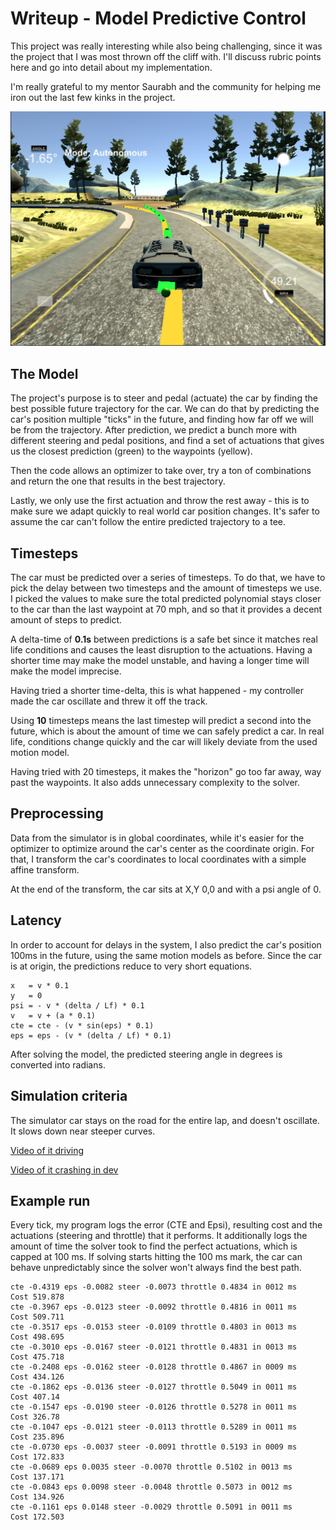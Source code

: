 # Writeup - Model Predictive Control

This project was really interesting while also being challenging, since it was the project
that I was most thrown off the cliff with. I'll discuss rubric points here and go into
detail about my implementation.

I'm really grateful to my mentor Saurabh and the community for helping me iron out the last
few kinks in the project.

![lol](writeup/generic1.png)

## The Model

The project's purpose is to steer and pedal (actuate) the car by finding the best possible
future trajectory for the car. We can do that by predicting the car's position multiple
"ticks" in the future, and finding how far off we will be from the trajectory. After prediction,
we predict a bunch more with different steering and pedal positions, and find a set of
actuations that gives us the closest prediction (green) to the waypoints (yellow).

Then the code allows an optimizer to take over, try a ton of combinations and return the one
that results in the best trajectory.

Lastly, we only use the first actuation and throw the rest away - this is to make sure we adapt
quickly to real world car position changes. It's safer to assume the car can't follow the entire
predicted trajectory to a tee.

## Timesteps

The car must be predicted over a series of timesteps. To do that, we have to pick the delay between
two timesteps and the amount of timesteps we use. I picked the values to make sure the total
predicted polynomial stays closer to the car than the last waypoint at 70 mph, and so that it provides
a decent amount of steps to predict.

A delta-time of **0.1s** between predictions is a safe bet since it matches real life conditions and causes
the least disruption to the actuations. Having a shorter time may make the model unstable, and having
a longer time will make the model imprecise.

Having tried a shorter time-delta, this is what happened - my controller made the car oscillate and
threw it off the track.

Using **10** timesteps means the last timestep will predict a second into the future, which is about the
amount of time we can safely predict a car. In real life, conditions change quickly and the car will
likely deviate from the used motion model.

Having tried with 20 timesteps, it makes the "horizon" go too far away, way past the waypoints. It also
adds unnecessary complexity to the solver.

## Preprocessing

Data from the simulator is in global coordinates, while it's easier for the optimizer to optimize around
the car's center as the coordinate origin. For that, I transform the car's coordinates to local coordinates
with a simple affine transform.

At the end of the transform, the car sits at X,Y 0,0 and with a psi angle of 0.

## Latency

In order to account for delays in the system, I also predict the car's position 100ms in the future,
using the same motion models as before. Since the car is at origin, the predictions reduce to very
short equations.

    x   = v * 0.1
    y   = 0
    psi = - v * (delta / Lf) * 0.1
    v   = v + (a * 0.1)
    cte = cte - (v * sin(eps) * 0.1)
    eps = eps - (v * (delta / Lf) * 0.1)

After solving the model, the predicted steering angle in degrees is converted into radians.

## Simulation criteria

The simulator car stays on the road for the entire lap, and doesn't oscillate. It slows down near
steeper curves.

[Video of it driving](https://youtu.be/Ktq3pD4UUy8)

[Video of it crashing in dev](https://youtu.be/3_bsoOeOyf4)

## Example run

Every tick, my program logs the error (CTE and Epsi), resulting cost and the actuations (steering
and throttle) that it performs. It additionally logs the amount of time the solver took to find
the perfect actuations, which is capped at 100 ms. If solving starts hitting the 100 ms mark, the
car can behave unpredictably since the solver won't always find the best path.

    cte -0.4319 eps -0.0082 steer -0.0073 throttle 0.4834 in 0012 ms
    Cost 519.878
    cte -0.3967 eps -0.0123 steer -0.0092 throttle 0.4816 in 0011 ms
    Cost 509.711
    cte -0.3517 eps -0.0153 steer -0.0109 throttle 0.4803 in 0013 ms
    Cost 498.695
    cte -0.3010 eps -0.0167 steer -0.0121 throttle 0.4831 in 0013 ms
    Cost 475.718
    cte -0.2408 eps -0.0162 steer -0.0128 throttle 0.4867 in 0009 ms
    Cost 434.126
    cte -0.1862 eps -0.0136 steer -0.0127 throttle 0.5049 in 0011 ms
    Cost 407.14
    cte -0.1547 eps -0.0190 steer -0.0126 throttle 0.5278 in 0011 ms
    Cost 326.78
    cte -0.1047 eps -0.0121 steer -0.0113 throttle 0.5289 in 0011 ms
    Cost 235.896
    cte -0.0730 eps -0.0037 steer -0.0091 throttle 0.5193 in 0009 ms
    Cost 172.833
    cte -0.0689 eps 0.0035 steer -0.0070 throttle 0.5102 in 0013 ms
    Cost 137.171
    cte -0.0843 eps 0.0098 steer -0.0048 throttle 0.5073 in 0012 ms
    Cost 134.926
    cte -0.1161 eps 0.0148 steer -0.0029 throttle 0.5091 in 0011 ms
    Cost 172.503